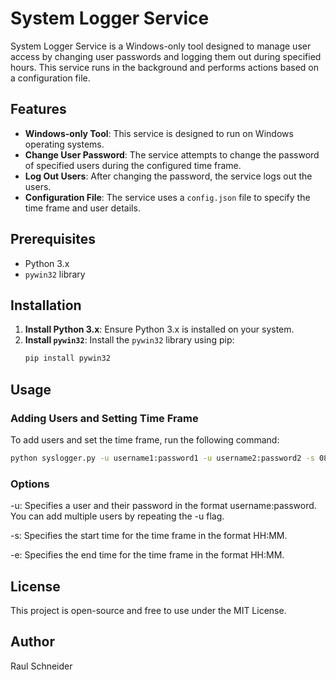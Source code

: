 # System Logger Service

System Logger Service is a Windows-only tool designed to manage user access by changing user passwords and logging them out during specified hours. This service runs in the background and performs actions based on a configuration file.

## Features

- **Windows-only Tool**: This service is designed to run on Windows operating systems.
- **Change User Password**: The service attempts to change the password of specified users during the configured time frame.
- **Log Out Users**: After changing the password, the service logs out the users.
- **Configuration File**: The service uses a `config.json` file to specify the time frame and user details.

## Prerequisites

- Python 3.x
- `pywin32` library

## Installation

1. **Install Python 3.x**: Ensure Python 3.x is installed on your system.
2. **Install `pywin32`**: Install the `pywin32` library using pip:
    ```sh
    pip install pywin32
    ```

## Usage

### Adding Users and Setting Time Frame

To add users and set the time frame, run the following command:

```sh
python syslogger.py -u username1:password1 -u username2:password2 -s 08:00 -e 18:00
```
### Options

-u: Specifies a user and their password in the format username:password. You can add multiple users by repeating the -u flag.

-s: Specifies the start time for the time frame in the format HH:MM.

-e: Specifies the end time for the time frame in the format HH:MM.

## License
This project is open-source and free to use under the MIT License.

## Author
Raul Schneider

